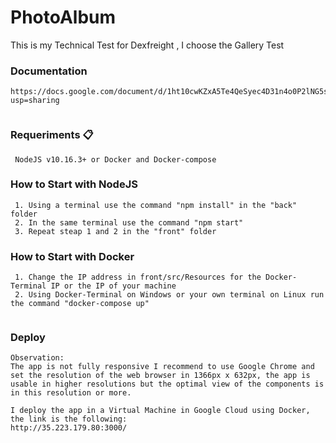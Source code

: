 # PhotoAlbum
This is my Technical Test for Dexfreight , I choose the Gallery Test

### Documentation
```
https://docs.google.com/document/d/1ht10cwKZxA5Te4QeSyec4D31n4o0P2lNG5sCp2We5aM/edit?usp=sharing
 
```
### Requeriments 📋
```
 NodeJS v10.16.3+ or Docker and Docker-compose
```

### How to Start with NodeJS 
```
 1. Using a terminal use the command "npm install" in the "back" folder
 2. In the same terminal use the command "npm start"
 3. Repeat steap 1 and 2 in the "front" folder
```
### How to Start with Docker 
```
 1. Change the IP address in front/src/Resources for the Docker-Terminal IP or the IP of your machine
 2. Using Docker-Terminal on Windows or your own terminal on Linux run the command "docker-compose up"
 
```
### Deploy 
```
Observation:
The app is not fully responsive I recommend to use Google Chrome and set the resolution of the web browser in 1366px x 632px, the app is usable in higher resolutions but the optimal view of the components is in this resolution or more.

I deploy the app in a Virtual Machine in Google Cloud using Docker, the link is the following:
http://35.223.179.80:3000/

 
```
